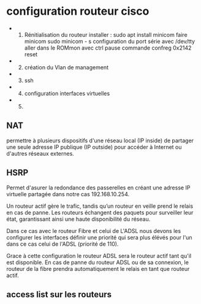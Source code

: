 # configuration routeur cisco

- 1. Rénitialisation du routeur
installer : sudo apt install minicom 
faire minicom sudo minicom - s
configuration du port série avec /dev/tty
aller dans le ROMmon avec ctrl pause 
commande confreg 0x2142
reset

- 2. création du Vlan de management 



- 3. ssh 


- 4. configuration interfaces virtuelles 

- 5. 



## NAT

permettre à plusieurs dispositifs d'une réseau local (IP inside) de partager une seule adresse IP publique (IP outside) pour accéder à Internet ou d'autres réseaux externes.

## HSRP

Permet d'asurer la redondance des passerelles en créant une adresse IP virtuelle partagée dans notre cas 192.168.10.254. 

Un routeur actif gère le trafic, tandis qu’un routeur en veille prend le relais en cas de panne. Les routeurs échangent des paquets pour surveiller leur état, garantissant ainsi une haute disponibilité du réseau.

Dans ce cas avec le routeur Fibre et celui de L'ADSL nous devons les configurer les interfaces définir une priorité qui sera plus élévés pour l'un dans ce cas celui de l'ADSL (priorité de 110).

Grace à cette configuration le routeur ADSL sera le routeur actif tant qu'il est disponible. En cas de panne du routeur ADSL ou de sa connexion, le routeur de la fibre prendra automatiquement le relais en tant que routeur actif. 


## access list sur les routeurs